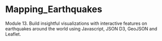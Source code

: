 # Mapping_Earthquakes
Module 13. Build insightful visualizations with interactive features on earthquakes around the world using Javascript, JSON D3, GeoJSON and  Leaflet.
